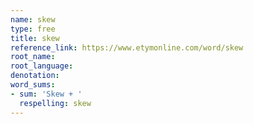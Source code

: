 ```yaml
---
name: skew
type: free
title: skew
reference_link: https://www.etymonline.com/word/skew
root_name: 
root_language: 
denotation: 
word_sums:
- sum: 'Skew + '
  respelling: skew
---
```

